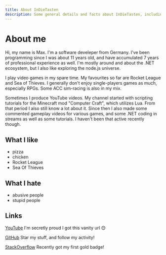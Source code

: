 ```yaml
---
title: About InDieTasten
description: Some general details and facts about InDieTasten, including social media links.
---
```


# About me

Hi, my name is Max. I'm a software develeper from Germany. I've been programming since I was about 11 years old, and have accumulated 7 years of professional experience as well. I'm mostly around and about the .NET ecosystem, but I also like exploring the node.js universe.

I play video games in my spare time. My favourites so far are Rocket League and Sea of Thieves. I generally don't enjoy single-players games as much, especially RPGs. Some ACC sim-racing is also in my mix.

Sometimes I produce YouTube videos. My channel started with scripting tutorials for the Minecraft mod "Computer Craft", which utilizes Lua. From that period I also still know a lot about it. Since then I also made some commented gameplay videos for various games, and some .NET coding in streams as well as some tutorials. I haven't been that active recently though.

## What I like

- pizza
- chicken
- Rocket League
- Sea Of Thieves

## What I hate

- abusive people
- stupid people

## Links

[YouTube](https://youtube.com/indietasten)
I'm secretly proud I got this vanity url 😊

[GitHub](https://github.com/indietasten)
Star my stuff, and follow my activity!

[StackOverflow](https://stackoverflow.com/users/3919195/indietasten)
Recently got my first gold badge!


